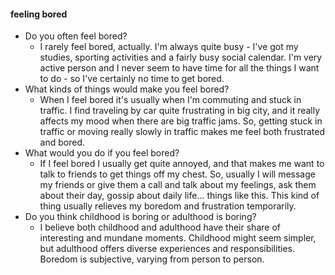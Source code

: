 #### feeling bored
- Do you often feel bored?
	- I rarely feel bored, actually. I'm always quite busy - I've got my studies, sporting activities and a fairly busy social calendar. I'm very active person and I never seem to have time for all the things I want to do - so I've certainly no time to get bored.
- What kinds of things would make you feel bored?
	- When I feel bored it's usually when I'm commuting and stuck in traffic. I find traveling by car quite frustrating in big city, and it really affects my mood when there are big traffic jams. So, getting stuck in traffic or moving really slowly in traffic makes me feel both frustrated and bored.
- What would you do if you feel bored?
	- If I feel bored I usually get quite annoyed, and that makes me want to talk to friends to get things off my chest. So, usually I will message my friends or give them a call and talk about my feelings, ask them about their day, gossip about daily life... things like this. This kind of thing usually relieves my boredom and frustration temporarily.
- Do you think childhood is boring or adulthood is boring?
	- I believe both childhood and adulthood have their share of interesting and mundane moments. Childhood might seem simpler, but adulthood offers diverse experiences and responsibilities. Boredom is subjective, varying from person to person.